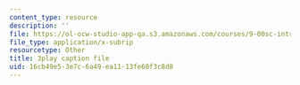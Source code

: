 ```yaml
---
content_type: resource
description: ''
file: https://ol-ocw-studio-app-qa.s3.amazonaws.com/courses/9-00sc-introduction-to-psychology-fall-2011/16cb49e53e7c6a49ea1113fe60f3c8d8_Vko17una2Zw.srt
file_type: application/x-subrip
resourcetype: Other
title: 3play caption file
uid: 16cb49e5-3e7c-6a49-ea11-13fe60f3c8d8
---
```

